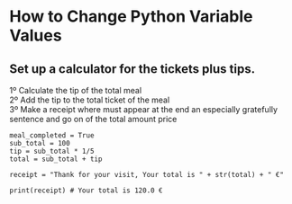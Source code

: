 # How to Change Python Variable Values

<h2>Set up a calculator for the tickets plus tips.</h2>

1º Calculate the tip of the total meal<br>
2º Add the tip to the total ticket of the meal <br>
3º Make a receipt where must appear at the end an especially gratefully sentence and go on of the total amount price<br>


    meal_completed = True
    sub_total = 100
    tip = sub_total * 1/5
    total = sub_total + tip

    receipt = "Thank for your visit, Your total is " + str(total) + " €" 

    print(receipt) # Your total is 120.0 €
